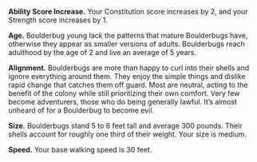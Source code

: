 **Ability Score Increase.** Your Constitution score increases by 2, and your Strength score increases by 1.

**Age.** Boulderbug young lack the patterns that mature Boulderbugs have, otherwise they appear as smaller versions of adults. Boulderbugs reach adulthood by the age of 2 and live an average of 5 years.

**Alignment.** Boulderbugs are more than happy to curl into their shells and ignore everything around them. They enjoy the simple things and dislike rapid change that catches them off guard. Most are neutral, acting to the benefit of the colony while still prioritizing their own comfort. Very few become adventurers, those who do being generally lawful. It’s almost unheard of for a Boulderbug to become evil.

**Size.** Boulderbugs stand 5 to 6 feet tall and average 300 pounds. Their shells account for roughly one third of their weight. Your size is medium.

**Speed.** Your base walking speed is 30 feet.

